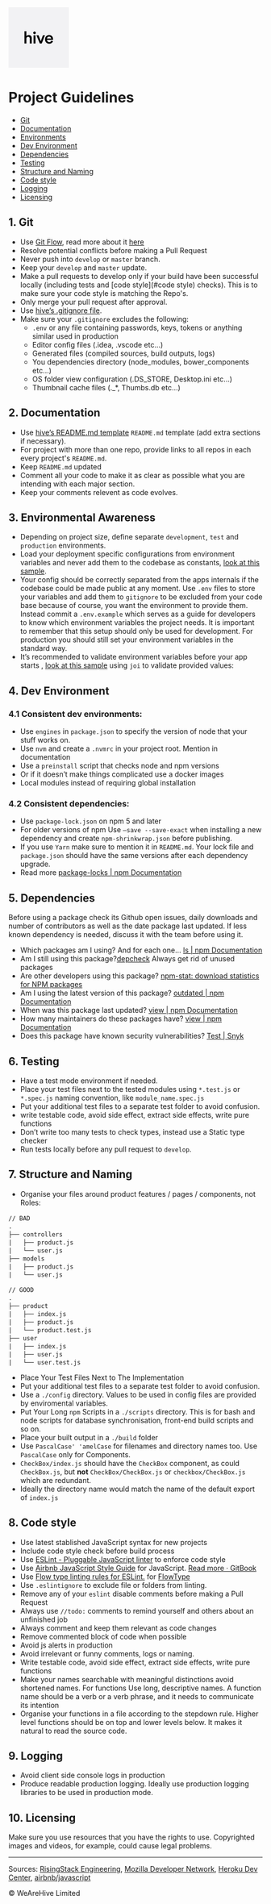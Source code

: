 
![Logo of the project](./logo.png)

# Project Guidelines
- [Git](#git)
- [Documentation](#documentation)
- [Environments](#environments)
- [Dev Environment](#dev)
- [Dependencies](#dependencies)
- [Testing](#testing)
- [Structure and Naming](#structure)
- [Code style](#code_style)
- [Logging](#logging)
- [Licensing](#licensing)

## 1. Git
* Use [Git Flow](http://nvie.com/posts/a-successful-git-branching-model/), read more about it [here](http://nvie.com/posts/a-successful-git-branching-model/)
* Resolve potential conflicts before making a Pull Request
* Never push into `develop` or `master` branch.
* Keep your `develop` and  `master` update.
* Make a pull requests to develop only if your build have been successful locally (including tests and [code style](#code style) checks). This is to make sure your code style is matching the Repo's.
* Only merge your pull request after approval.
* Use [hive’s .gitignore file](./.gitignore).
* Make sure your `.gitignore` excludes the following:
	* `.env` or any file containing passwords, keys, tokens or anything similar used in production
	* Editor config files (.idea, .vscode etc…)
	* Generated files (compiled sources, build outputs, logs)
	* You dependencies directory (node_modules, bower_components etc…)
	* OS folder view configuration (.DS_STORE, Desktop.ini etc…)
	* Thumbnail cache files (._*,  Thumbs.db etc…)

## 2. Documentation
* Use [hive’s README.md template](./README.sample.md) `README.md` template (add extra sections if necessary).
* For project with more than one repo, provide links to all repos in each every project's  `README.md`.
* Keep `README.md` updated
* Comment all your code to make it as clear as possible what you are intending with each major section. 
* Keep your comments relevent as code evolves.

## 3. Environmental Awareness
* Depending on project size, define separate `development`, `test` and `production` environments. 
* Load your deployment specific configurations from environment variables and never add them to the codebase as constants, [look at this sample](./config.sample.js).
*  Your config should be correctly separated from the apps internals if the codebase could be made public at any moment.  Use `.env` files to store your variables and add them to `gitignore` to be excluded from your code base because of course, you want the environment to provide them. Instead commit a `.env.example`  which serves as a guide for developers to know which environment variables the project needs. It is important to remember that this setup should only be used for development. For production you should still set your environment variables in the standard way.
* It’s recommended to validate environment variables before your app starts ,  [look at this sample](./configWithTest.sample.js) using `joi` to validate provided values: 

## 4. Dev Environment
### 4.1 Consistent dev environments:
* Use `engines` in `package.json` to specify the version of node that your stuff works on.
* Use `nvm` and create a  `.nvmrc`  in your project root.  Mention in documentation
* Use a `preinstall` script that checks node and npm versions
* Or if it doesn’t make things complicated use a docker images 
* Local modules instead of requiring global installation

### 4.2 Consistent dependencies:
* Use `package-lock.json` on npm 5 and later
* For older versions of npm Use `—save --save-exact` when installing a new dependency and create `npm-shrinkwrap.json` before publishing.
* If you use `Yarn` make sure to mention it in `README.md`. Your lock file and `package.json` should have the same versions after each dependency upgrade.
* Read more [package-locks | npm Documentation](https://docs.npmjs.com/files/package-locks)

## 5. Dependencies
Before using a package check its Github open issues, daily downloads and number of contributors as well as the date package last updated.
If less known dependency is needed,  discuss it with the team before using it.

* Which packages am I using? And for each one... [ls | npm Documentation](https://docs.npmjs.com/cli/ls)
* Am I still using this package?[depcheck](https://www.npmjs.com/package/depcheck) Always get rid of unused packages
* Are other developers using this package? [npm-stat: download statistics for NPM packages](https://npm-stat.com/)
* Am I using the latest version of this package? [outdated | npm Documentation](https://docs.npmjs.com/cli/outdated)
* When was this package last updated? [view | npm Documentation](https://docs.npmjs.com/cli/view)
* How many maintainers do these packages have? [view | npm Documentation](https://docs.npmjs.com/cli/view)
* Does this package have known security vulnerabilities? [Test | Snyk](https://snyk.io/test?utm_source=risingstack_blog)

## 6. Testing
* Have a test mode environment if needed.
* Place your test files next to the tested modules using `*.test.js` or `*.spec.js` naming convention, like `module_name.spec.js`
* Put your additional test files to a separate test folder to avoid confusion.
* write testable code, avoid side effect, extract side effects, write pure functions
* Don’t write too many tests to check types, instead use a Static type checker
* Run tests locally before any pull request to `develop`.

## 7. Structure and Naming
* Organise your files around product features / pages / components, not Roles:

```
// BAD 
.
├── controllers
|   ├── product.js
|   └── user.js
├── models
|   ├── product.js
|   └── user.js
```

```
// GOOD
.
├── product
|   ├── index.js
|   ├── product.js
|   └── product.test.js
├── user
|   ├── index.js
|   ├── user.js
|   └── user.test.js
```

* Place Your Test Files Next to The Implementation
* Put your additional test files to a separate test folder to avoid confusion.
* Use a `./config` directory. Values to be used in config files are provided by enviromental variables.
* Put Your Long `npm` Scripts in a `./scripts` directory. This is for bash and node scripts for database synchronisation, front-end build scripts and so on. 
* Place your built output in a `./build` folder
* Use `PascalCase' 'amelCase` for filenames and directory names too. Use  `PascalCase`  only for Components.
* `CheckBox/index.js` should have the `CheckBox` component, as could `CheckBox.js`, but **not** `CheckBox/CheckBox.js` or `checkbox/CheckBox.js` which are redundant.
* Ideally the directory name would match the name of the default export of `index.js`

## 8. Code style
* Use latest stablished JavaScript syntax for new projects
* Include code style check before build process
* Use [ESLint - Pluggable JavaScript linter](http://eslint.org/) to enforce code style
* Use [Airbnb JavaScript Style Guide](https://github.com/airbnb/javascript) for JavaScript.  [Read more · GitBook](https://www.gitbook.com/book/duk/airbnb-javascript-guidelines/details) 
* Use [Flow type linting rules for ESLint.](https://github.com/gajus/eslint-plugin-flowtype) for [FlowType](https://flow.org/)
* Use `.eslintignore` to exclude file or folders from linting. 
* Remove any of your `eslint` disable comments before making a Pull Request
* Always use  `//todo:`  comments to remind yourself and others about an unfinished job
* Always comment and keep them relevant as code changes 
* Remove commented block of code when possible
* Avoid js alerts in production
* Avoid irrelevant or funny comments, logs or naming.
* Write testable code, avoid side effect, extract side effects, write pure functions
* Make your names searchable with meaningful distinctions avoid shortened names. For functions Use long, descriptive names. A function name should be a verb or a verb phrase, and it needs to communicate its intention
* Organise your functions in a file according to the stepdown rule. Higher level functions should be on top and lower levels below. It makes it natural to read the source code.

## 9. Logging
* Avoid client side console logs in production
* Produce readable production logging. Ideally use production logging libraries to be used in production mode.

## 10. Licensing
Make sure you use resources that you have the rights to use. Copyrighted images and videos, for example, could cause legal problems.


---
Sources:
[RisingStack Engineering](https://blog.risingstack.com/), 
[Mozilla Developer Network](https://developer.mozilla.org/), 
[Heroku Dev Center](https://devcenter.heroku.com), 
[airbnb/javascript](https://github.com/airbnb/javascript)



© WeAreHive Limited